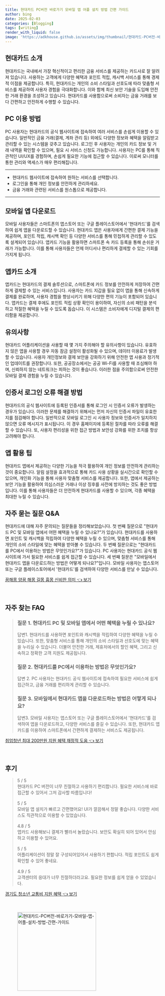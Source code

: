 ```yaml
---
title: 현대카드 PC버전 바로가기 모바일 앱 어플 설치 방법 간편 가이드
author: bing
date: 2025-02-03
categories: [Blogging]
tags: [writing]
render_with_liquid: false
image: 'https://adkhouse.github.io/assets/img/thumbnail/현대카드-PC버전-바로가기-모바일-앱-어플-설치-방법-간편-가이드.webp'
---
```



<h2 id='현대카드_소개'>현대카드 소개</h2>

<p>현대카드는 국내에서 가장 혁신적이고 편리한 금융 서비스를 제공하는 카드사로 잘 알려져 있습니다. 사용하는 고객에게 다양한 혜택과 포인트 적립, 캐시백 서비스를 통해 경제적 이점을 제공합니다. 특히, 현대카드는 개인의 소비 스타일과 선호도에 따라 맞춤형 서비스를 제공하여 사용자 경험을 극대화합니다. 이와 함께 최신 보안 기술을 도입해 안전한 거래 환경을 조성하고 있습니다. 현대카드를 사용함으로써 소비자는 금융 거래를 보다 간편하고 안전하게 수행할 수 있습니다.</p>

<h2 id='PC_이용_방법'>PC 이용 방법</h2>

<p>PC 사용자는 현대카드의 공식 웹사이트에 접속하여 여러 서비스를 손쉽게 이용할 수 있습니다. 일반적인 금융 거래(결제, 계좌 관리 등) 외에도 다양한 정보와 혜택을 알림받고 관리할 수 있는 시스템을 갖추고 있습니다. 로그인 후 사용자는 개인의 카드 정보 및 거래 내역을 확인할 수 있으며, 필요 시 서비스 신청도 가능합니다. 사용자는 PC를 통해 직관적인 UI/UX를 경험하며, 손쉽게 필요한 기능에 접근할 수 있습니다. 이로써 모니터를 통한 관리와 액세스가 매우 편리해집니다.</p>

<hr />

<ul>
    <li>현대카드 웹사이트에 접속하여 원하는 서비스를 선택합니다.</li>
    <li>로그인을 통해 개인 정보를 안전하게 관리하세요.</li>
    <li>금융 거래와 관련된 서비스를 원스톱으로 제공합니다.</li>
</ul>

<hr />

<h2 id='모바일_앱_다운로드'>모바일 앱 다운로드</h2>

<p>모바일 사용자들은 스마트폰의 앱스토어 또는 구글 플레이스토어에서 '현대카드'를 검색하여 쉽게 앱을 다운로드할 수 있습니다. 현대카드 앱은 사용자에게 간편한 결제 기능을 제공하며, 포인트 적립, 캐시백 확인 등 다양한 서비스를 통해 민첩하게 관리할 수 있도록 설계되어 있습니다. 앱카드 기능을 활용하면 스마트폰 속 카드 등록을 통해 손쉬운 거래가 가능합니다. 이를 통해 사용자들은 언제 어디서나 편리하게 결제할 수 있는 기회를 가지게 됩니다.</p>

<h2 id='앱카드_소개'>앱카드 소개</h2>

<p>앱카드는 현대카드의 결제 솔루션으로, 스마트폰에 카드 정보를 안전하게 저장하여 간편하게 결제할 수 있는 서비스입니다. 사용자는 카드 지갑을 필요 없이 앱을 통해 신속하게 결제를 완료하며, 사용자 경험을 향상시키기 위해 다양한 편의 기능이 포함되어 있습니다. 앱카드는 결제 후에도 포인트 적립 상황 확인이 용이하여, 자신의 소비 패턴을 분석하고 적절한 혜택을 누릴 수 있도록 돕습니다. 이 시스템은 소비자에게 디지털 결제의 편리함을 제공합니다.</p>

<h2 id='유의사항'>유의사항</h2>

<p>현대카드 어플리케이션을 사용할 때 몇 가지 주의해야 할 유의사항이 있습니다. 유효하지 않은 앱을 사용할 경우 자동 잠금 설정이 활성화될 수 있으며, 데이터 이용료가 발생할 수 있습니다. 사용자 개인정보와 결제 보안을 강화하기 위해 안전한 앱 사용과 정기적인 업데이트를 권장합니다. 또한, 공공장소에서는 공공 Wi-Fi를 사용할 때 조심해야 하며, 신뢰하지 않는 네트워크는 피하는 것이 좋습니다. 이러한 점을 주의함으로써 안전한 모바일 결제 경험을 누릴 수 있습니다.</p>

<h2 id='인증서_로그인'>인증서 로그인 오류 해결 방법</h2>

<p>현대카드의 공식 웹사이트에 등록된 인증서를 통해 로그인 시 인증서 오류가 발생하는 경우가 있습니다. 이러한 문제를 해결하기 위해서는 먼저 자신의 인증서 파일이 유효한지를 점검해야 합니다. 일반적으로 모바일 로그인 시 사용자 정보와 인증서가 일치하지 않으면 오류 메시지가 표시됩니다. 이 경우 홈페이지에 등록된 절차를 따라 오류를 해결할 수 있습니다. 또, 사용자 편리성을 위한 접근 방법과 보안성 강화를 위한 조치를 항상 고려해야 합니다.</p>

<h2 id='앱_활용_팁'>앱 활용 팁</h2>

<p>현대카드 앱에서 제공하는 다양한 기능을 적극 활용하여 개인 정보를 안전하게 관리하는 것이 중요합니다. 알림 설정을 효과적으로 통해 카드 사용 상황을 실시간으로 확인할 수 있으며, 개인화 기능을 통해 사용자 맞춤형 서비스를 제공합니다. 또한, 앱에서 제공하는 보안 기능을 활용하여 의심스러운 거래나 이상 징후를 사전에 방지하는 것도 좋은 방법입니다. 이를 통해 사용자들은 더 안전하게 현대카드를 사용할 수 있으며, 각종 혜택을 최대한 누릴 수 있습니다.</p>

<h2 id='자주_묻는_질문'>자주 묻는 질문 Q&A</h2>

<p>현대카드에 대해 자주 문의되는 질문들을 정리해보았습니다. 첫 번째 질문으로 "현대카드 PC 및 모바일 앱에서 어떤 혜택을 누릴 수 있나요?"가 있습니다. 현대카드를 사용하면 포인트 및 캐시백을 적립하여 다양한 혜택을 누릴 수 있으며, 맞춤형 서비스를 통해 개인의 소비 스타일에 맞는 혜택을 받아볼 수 있습니다. 두 번째 질문으로는 "현대카드를 PC에서 이용하는 방법은 무엇인가요?"가 있습니다. PC 사용자는 현대카드 공식 웹사이트에 가서 필요한 서비스를 쉽게 접근할 수 있습니다. 세 번째 질문은 "모바일에서 현대카드 앱을 다운로드하는 방법은 어떻게 되나요?"입니다. 모바일 사용자는 앱스토어 또는 구글 플레이스토어에서 '현대카드'를 검색하여 다양한 서비스를 만날 수 있습니다.</p>


<p><a class="click-button" title="꿈해몽 양꿈 해몽 길몽 흉몽 신비한 의미" href="https://adkhouse.github.io/posts/%EA%BF%88%ED%95%B4%EB%AA%BD-%EC%96%91%EA%BF%88-%ED%95%B4%EB%AA%BD-%EA%B8%B8%EB%AA%BD-%ED%9D%89%EB%AA%BD-%EC%8B%A0%EB%B9%84%ED%95%9C-%EC%9D%98%EB%AF%B8/" rel="dofollow">꿈해몽 양꿈 해몽 길몽 흉몽 신비한 의미 👈 보기</a></p><br>
<h2 id='자주_찾는_FAQ'>자주 찾는 FAQ</h2>
<div itemscope="" itemtype="https://schema.org/FAQPage"> 
<blockquote> 
<div itemscope="" itemprop="mainEntity" itemtype="https://schema.org/Question"> 
<h3 itemprop="name">질문 1. 현대카드 PC 및 모바일 앱에서 어떤 혜택을 누릴 수 있나요?</h3> 
<div itemscope="" itemprop="acceptedAnswer" itemtype="https://schema.org/Answer"> 
<span itemprop="text"> 
<p>답변1. 현대카드를 사용하면 포인트와 캐시백을 적립하여 다양한 혜택을 누릴 수 있습니다. 또한, 맞춤형 서비스를 통해 개인의 소비 스타일과 선호도에 맞는 혜택을 누리실 수 있습니다. 더불어 안전한 거래, 제휴처에서의 할인 혜택, 그리고 신속하고 정확한 고객 지원도 제공됩니다.</p> 
</span> 
</div> 
</div> 
<div itemscope="" itemprop="mainEntity" itemtype="https://schema.org/Question"> 
<h3 itemprop="name">질문 2. 현대카드를 PC에서 이용하는 방법은 무엇인가요?</h3> 
<div itemscope="" itemprop="acceptedAnswer" itemtype="https://schema.org/Answer"> 
<span itemprop="text"> 
<p>답변 2. PC 사용자는 현대카드 공식 웹사이트에 접속하여 필요한 서비스에 쉽게 접근하고, 금융 거래를 편리하게 관리할 수 있습니다.</p> 
</span> 
</div> 
</div> 
<div itemscope="" itemprop="mainEntity" itemtype="https://schema.org/Question"> 
<h3 itemprop="name">질문 3. 모바일에서 현대카드 앱을 다운로드하는 방법은 어떻게 되나요?</h3> 
<div itemscope="" itemprop="acceptedAnswer" itemtype="https://schema.org/Answer"> 
<span itemprop="text"> 
<p>답변3. 모바일 사용자는 앱스토어 또는 구글 플레이스토어에서 '현대카드'를 검색하여 앱을 다운로드하고, 다양한 서비스를 즐길 수 있습니다. 또한, 현대카드 앱카드를 이용하여 스마트폰에서 간편하게 결제하는 서비스도 제공됩니다.</p> 
</span> 
</div> 
</div> 
</blockquote> 
</div>
<p><a class="click-button" title="취업청년 최대 200만원 지원 혜택 재정적 도움" href="https://adkhouse.github.io/posts/%EC%B7%A8%EC%97%85%EC%B2%AD%EB%85%84-%EC%B5%9C%EB%8C%80-200%EB%A7%8C%EC%9B%90-%EC%A7%80%EC%9B%90-%ED%98%9C%ED%83%9D-%EC%9E%AC%EC%A0%95%EC%A0%81-%EB%8F%84%EC%9B%80/" rel="dofollow">취업청년 최대 200만원 지원 혜택 재정적 도움 👈 보기</a></p><br>
<h2 id='후기'>후기</h2>
<div itemscope itemtype="https://schema.org/Product">
  <blockquote>
  <div itemprop="review" itemscope itemtype="https://schema.org/Review">
      <div itemprop="reviewRating" itemscope itemtype="https://schema.org/Rating"> <span itemprop="ratingValue">5</span> / <span itemprop="bestRating">5</span> </div>
      <span itemprop="reviewBody">현대카드 PC 버전이 너무 친절하고 사용하기 편리합니다. 필요한 서비스에 바로 접근할 수 있어서 그저 감사할 따름입니다!</span>
  </div>
  <br>
  <div itemprop="review" itemscope itemtype="https://schema.org/Review">
      <div itemprop="reviewRating" itemscope itemtype="https://schema.org/Rating"> <span itemprop="ratingValue">5</span> / <span itemprop="bestRating">5</span> </div>
      <span itemprop="reviewBody">모바일 앱 설치가 빠르고 간편했어요! UI가 깔끔해서 정말 좋습니다. 다양한 서비스도 직관적으로 이용할 수 있었습니다.</span>
  </div>
  <br>
  <div itemprop="review" itemscope itemtype="https://schema.org/Review">
      <div itemprop="reviewRating" itemscope itemtype="https://schema.org/Rating"> <span itemprop="ratingValue">4.8</span> / <span itemprop="bestRating">5</span> </div>
      <span itemprop="reviewBody">앱카드 사용해보니 결제가 빨라서 놀랐습니다. 보안도 확실히 되어 있어서 안심하고 이용할 수 있어요.</span>
  </div>
  <br>
  <div itemprop="review" itemscope itemtype="https://schema.org/Review">
      <div itemprop="reviewRating" itemscope itemtype="https://schema.org/Rating"> <span itemprop="ratingValue">5</span> / <span itemprop="bestRating">5</span> </div>
      <span itemprop="reviewBody">어플리케이션이 정말 잘 구성되어있어서 사용하기 편합니다. 적립 포인트도 쉽게 확인할 수 있어 좋네요.</span>
  </div>
  <br>
  <div itemprop="review" itemscope itemtype="https://schema.org/Review">
      <div itemprop="reviewRating" itemscope itemtype="https://schema.org/Rating"> <span itemprop="ratingValue">4.9</span> / <span itemprop="bestRating">5</span> </div>
      <span itemprop="reviewBody">고객센터의 응대가 너무 친절하더라고요. 필요한 정보를 쉽게 얻을 수 있었습니다.</span>
  </div>
  </blockquote>
</div>
<p><a class="click-button" title="경기도 청소년 교통비 지원 혜택" href="https://adkhouse.github.io/posts/%EA%B2%BD%EA%B8%B0%EB%8F%84-%EC%B2%AD%EC%86%8C%EB%85%84-%EA%B5%90%ED%86%B5%EB%B9%84-%EC%A7%80%EC%9B%90-%ED%98%9C%ED%83%9D/" rel="dofollow">경기도 청소년 교통비 지원 혜택 👈 보기</a></p><br>
<figure class="image"><img src="https://adkhouse.github.io/assets/img/thumbnail/현대카드-PC버전-바로가기-모바일-앱-어플-설치-방법-간편-가이드.webp" alt="현대카드-PC버전-바로가기-모바일-앱-어플-설치-방법-간편-가이드" width="256" height="256"></figure>